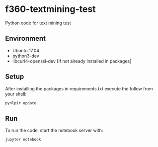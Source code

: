 # f360-textmining-test

Python code for text mining test

## Environment

- Ubuntu 17.04
- python3-dev
- libcurl4-openssl-dev [If not already installed in packages]

## Setup

After installing the packages in requirements.txt execute the follow from your
shell:

```bash
pynlpir update
```

## Run

To run the code, start the notebook server with:

```bash
jupyter notebook
```